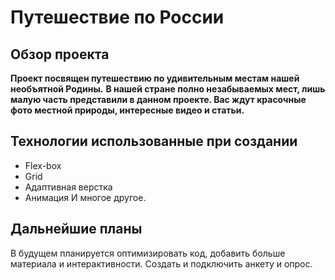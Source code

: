 # Путешествие по России

## Обзор проекта
**Проект посвящен путешествию по удивительным местам нашей необъятной Родины.**
**В нашей стране полно незабываемых мест, лишь малую часть представили в данном проекте. Вас ждут красочные фото местной природы, интересные видео и статьи.**



## Технологии использованные при создании
* Flex-box
* Grid
* Адаптивная верстка
* Анимация
И многое другое.




## Дальнейшие планы
В будущем планируется оптимизировать код, добавить больше материала и интерактивности. Создать и подключить анкету и опрос.

